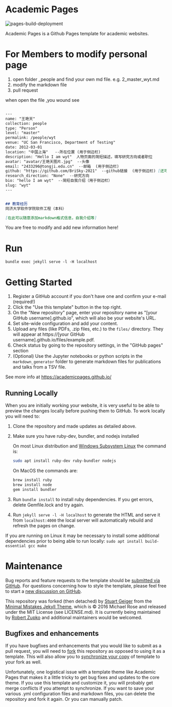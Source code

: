 # Academic Pages

![pages-build-deployment](https://github.com/academicpages/academicpages.github.io/actions/workflows/pages/pages-build-deployment/badge.svg)

Academic Pages is a Github Pages template for academic websites.


# For Members to modify personal page
1. open folder _people and find your own md file. e.g. 2_master_wyt.md
2. modify the markdown file
3. pull request

when open the file ,you wound see
```markdown

---
name: "王艳天"
collection: people  
type: "Person"
level: "master"
permalink: /people/wyt
venue: "UC San Francisco, Department of Testing"
date: 2012-03-01
location: "中国上海"   --所在位置 (用于侧边栏)
description: "Hello I am wyt"  人物页面的简短描述，填写研究方向或者职位
avatar: "avatar/王艳天图片.jpg"  --头像 
email: "2433296@tongji.edu.cn"  --邮箱  (用于侧边栏)
github: "https://github.com/BriSky-2021"  --github链接  (用于侧边栏) [还可以添加如arxiv，googlescholar，orcid，weibo，youtube，zhihu等多种信息]
research_direction: "None"  --研究方向
bio: "hello I am wyt"  --简短自我介绍（用于侧边栏）
slug: "wyt"
---


## 教育经历
同济大学软件学院软件工程（本科）

[在此可以随意添加markdown格式信息，自我介绍等]


```
You are free to modify and add new information here!


# Run
```shell
bundle exec jekyll serve -l -H localhost
```


# Getting Started

1. Register a GitHub account if you don't have one and confirm your e-mail (required!)
1. Click the "Use this template" button in the top right.
1. On the "New repository" page, enter your repository name as "[your GitHub username].github.io", which will also be your website's URL.
1. Set site-wide configuration and add your content.
1. Upload any files (like PDFs, .zip files, etc.) to the `files/` directory. They will appear at https://[your GitHub username].github.io/files/example.pdf.
1. Check status by going to the repository settings, in the "GitHub pages" section
1. (Optional) Use the Jupyter notebooks or python scripts in the `markdown_generator` folder to generate markdown files for publications and talks from a TSV file.

See more info at https://academicpages.github.io/

## Running Locally

When you are initially working your website, it is very useful to be able to preview the changes locally before pushing them to GitHub. To work locally you will need to:

1. Clone the repository and made updates as detailed above.
1. Make sure you have ruby-dev, bundler, and nodejs installed
    
    On most Linux distribution and [Windows Subsystem Linux](https://learn.microsoft.com/en-us/windows/wsl/about) the command is:
    ```bash
    sudo apt install ruby-dev ruby-bundler nodejs
    ```
    On MacOS the commands are:
    ```bash
    brew install ruby
    brew install node
    gem install bundler
    ```
1. Run `bundle install` to install ruby dependencies. If you get errors, delete Gemfile.lock and try again.
1. Run `jekyll serve -l -H localhost` to generate the HTML and serve it from `localhost:4000` the local server will automatically rebuild and refresh the pages on change.

If you are running on Linux it may be necessary to install some additional dependencies prior to being able to run locally: `sudo apt install build-essential gcc make`

# Maintenance

Bug reports and feature requests to the template should be [submitted via GitHub](https://github.com/academicpages/academicpages.github.io/issues/new/choose). For questions concerning how to style the template, please feel free to start a [new discussion on GitHub](https://github.com/academicpages/academicpages.github.io/discussions).

This repository was forked (then detached) by [Stuart Geiger](https://github.com/staeiou) from the [Minimal Mistakes Jekyll Theme](https://mmistakes.github.io/minimal-mistakes/), which is © 2016 Michael Rose and released under the MIT License (see LICENSE.md). It is currently being maintained by [Robert Zupko](https://github.com/rjzupkoii) and additional maintainers would be welcomed.

## Bugfixes and enhancements

If you have bugfixes and enhancements that you would like to submit as a pull request, you will need to [fork](https://docs.github.com/en/pull-requests/collaborating-with-pull-requests/working-with-forks/fork-a-repo) this repository as opposed to using it as a template. This will also allow you to [synchronize your copy](https://docs.github.com/en/pull-requests/collaborating-with-pull-requests/working-with-forks/syncing-a-fork) of template to your fork as well.

Unfortunately, one logistical issue with a template theme like Academic Pages that makes it a little tricky to get bug fixes and updates to the core theme. If you use this template and customize it, you will probably get merge conflicts if you attempt to synchronize. If you want to save your various .yml configuration files and markdown files, you can delete the repository and fork it again. Or you can manually patch.
